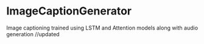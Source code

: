 # ImageCaptionGenerator
Image captioning trained using LSTM and Attention models along with audio generation
//updated
